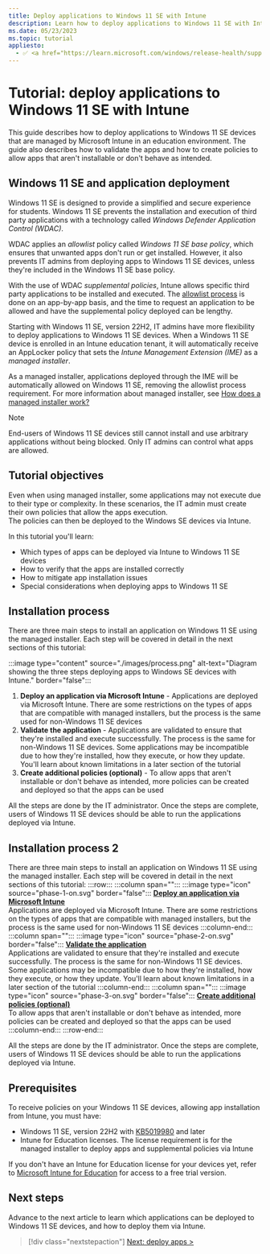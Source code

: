 ```yaml
---
title: Deploy applications to Windows 11 SE with Intune
description: Learn how to deploy applications to Windows 11 SE with Intune and how to validate the apps.
ms.date: 05/23/2023
ms.topic: tutorial
appliesto:
  - ✅ <a href="https://learn.microsoft.com/windows/release-health/supported-versions-windows-client" target="_blank">Windows 11 SE, version 22H2 and later</a>
---
```


# Tutorial: deploy applications to Windows 11 SE with Intune

This guide describes how to deploy applications to Windows 11 SE devices that are managed by Microsoft Intune in an education environment. The guide also describes how to validate the apps and how to create policies to allow apps that aren't installable or don't behave as intended.

## Windows 11 SE and application deployment

Windows 11 SE is designed to provide a simplified and secure experience for students. Windows 11 SE prevents the installation and execution of third party applications with a technology called *Windows Defender Application Control (WDAC)*.

WDAC applies an *allowlist* policy called *Windows 11 SE base policy*, which ensures that unwanted apps don't run or get installed. However, it also prevents IT admins from deploying apps to Windows 11 SE devices, unless they're included in the Windows 11 SE base policy.

With the use of WDAC *supplemental policies*, Intune allows specific third party applications to be installed and executed. The [allowlist process][EDU-1] is done on an app-by-app basis, and the time to request an application to be allowed and have the supplemental policy deployed can be lengthy.

Starting with Windows 11 SE, version 22H2, IT admins have more flexibility to deploy applications to Windows 11 SE devices. When a Windows 11 SE device is enrolled in an Intune education tenant, it will automatically receive an AppLocker policy that sets the *Intune Management Extension (IME)* as a *managed installer*.

As a managed installer, applications deployed through the IME will be automatically allowed on Windows 11 SE, removing the allowlist process requirement. For more information about managed installer, see [How does a managed installer work?][WIN-2]

> [!NOTE]
> End-users of Windows 11 SE devices still cannot install and use arbitrary applications without being blocked. Only IT admins can control what apps are allowed.

## Tutorial objectives

Even when using managed installer, some applications may not execute due to their type or complexity. In these scenarios, the IT admin must create their own policies that allow the apps execution.\
The policies can then be deployed to the Windows SE devices via Intune.

In this tutorial you'll learn:

- Which types of apps can be deployed via Intune to Windows 11 SE devices
- How to verify that the apps are installed correctly
- How to mitigate app installation issues
- Special considerations when deploying apps to Windows 11 SE

## Installation process

There are three main steps to install an application on Windows 11 SE using the managed installer. Each step will be covered in detail in the next sections of this tutorial:

:::image type="content" source="./images/process.png" alt-text="Diagram showing the three steps deploying apps to Windows SE devices with Intune." border="false":::

1. **Deploy an application via Microsoft Intune** - Applications are deployed via Microsoft Intune. There are some restrictions on the types of apps that are compatible with managed installers, but the process is the same used for non-Windows 11 SE devices
1. **Validate the application** - Applications are validated to ensure that they're installed and execute successfully. The process is the same for non-Windows 11 SE devices. Some applications may be incompatible due to how they're installed, how they execute, or how they update. You'll learn about known limitations in a later section of the tutorial
1. **Create additional policies (optional)** - To allow apps that aren't installable or don't behave as intended, more policies can be created and deployed so that the apps can be used

All the steps are done by the IT administrator. Once the steps are complete, users of Windows 11 SE devices should be able to run the applications deployed via Intune.


## Installation process 2

There are three main steps to install an application on Windows 11 SE using the managed installer. Each step will be covered in detail in the next sections of this tutorial:
:::row:::
   :::column span="":::
    :::image type="icon" source="phase-1-on.svg" border="false":::
      [**Deploy an application via Microsoft Intune**](deploy-apps.md)<br>
      Applications are deployed via Microsoft Intune. There are some restrictions on the types of apps that are compatible with managed installers, but the process is the same used for non-Windows 11 SE devices
   :::column-end:::
   :::column span="":::
    :::image type="icon" source="phase-2-on.svg" border="false":::
      [**Validate the application**](validate-apps.md)<br>
      Applications are validated to ensure that they're installed and execute successfully. The process is the same for non-Windows 11 SE devices. Some applications may be incompatible due to how they're installed, how they execute, or how they update. You'll learn about known limitations in a later section of the tutorial
   :::column-end:::
   :::column span="":::
    :::image type="icon" source="phase-3-on.svg" border="false":::
      [**Create additional policies (optional)**](create-policies.md)<br>
      To allow apps that aren't installable or don't behave as intended, more policies can be created and deployed so that the apps can be used
   :::column-end:::
:::row-end:::

All the steps are done by the IT administrator. Once the steps are complete, users of Windows 11 SE devices should be able to run the applications deployed via Intune.

## Prerequisites

To receive policies on your Windows 11 SE devices, allowing app installation from Intune, you must have:

- Windows 11 SE, version 22H2 with [KB5019980][KB-1] and later
- Intune for Education licenses. The license requirement is for the managed installer to deploy apps and supplemental policies via Intune

If you don't have an Intune for Education license for your devices yet, refer to [Microsoft Intune for Education][EXT-1] for access to a free trial version.

## Next steps

Advance to the next article to learn which applications can be deployed to Windows 11 SE devices, and how to deploy them via Intune.

> [!div class="nextstepaction"]
> [Next: deploy apps >](deploy-apps.md)

[KB-1]: https://support.microsoft.com/kb/5019980
[EDU-1]: /education/windows/windows-11-se-overview#add-your-own-applications
[EXT-1]: https://www.microsoft.com/en-us/education/intune
[WIN-1]: /windows/security/threat-protection/windows-defender-application-control/select-types-of-rules-to-create
[WIN-2]: /windows/security/threat-protection/windows-defender-application-control/configure-authorized-apps-deployed-with-a-managed-installer#how-does-a-managed-installer-work
